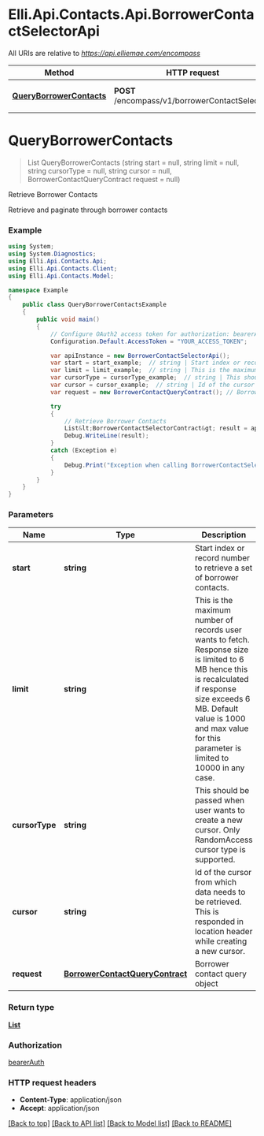 # Elli.Api.Contacts.Api.BorrowerContactSelectorApi

All URIs are relative to *https://api.elliemae.com/encompass*

Method | HTTP request | Description
------------- | ------------- | -------------
[**QueryBorrowerContacts**](BorrowerContactSelectorApi.md#queryborrowercontacts) | **POST** /encompass/v1/borrowerContactSelector/ | Retrieve Borrower Contacts


<a name="queryborrowercontacts"></a>
# **QueryBorrowerContacts**
> List<BorrowerContactSelectorContract> QueryBorrowerContacts (string start = null, string limit = null, string cursorType = null, string cursor = null, BorrowerContactQueryContract request = null)

Retrieve Borrower Contacts

Retrieve and paginate through borrower contacts

### Example
```csharp
using System;
using System.Diagnostics;
using Elli.Api.Contacts.Api;
using Elli.Api.Contacts.Client;
using Elli.Api.Contacts.Model;

namespace Example
{
    public class QueryBorrowerContactsExample
    {
        public void main()
        {
            // Configure OAuth2 access token for authorization: bearerAuth
            Configuration.Default.AccessToken = "YOUR_ACCESS_TOKEN";

            var apiInstance = new BorrowerContactSelectorApi();
            var start = start_example;  // string | Start index or record number to retrieve a set of borrower contacts. (optional) 
            var limit = limit_example;  // string | This is the maximum number of records user wants to fetch. Response size is limited to 6 MB hence this is recalculated if response size exceeds 6 MB. Default value is 1000 and max value for this parameter is limited to 10000 in any case. (optional) 
            var cursorType = cursorType_example;  // string | This should be passed when user wants to create a new cursor. Only RandomAccess cursor type is supported. (optional) 
            var cursor = cursor_example;  // string | Id of the cursor from which data needs to be retrieved. This is responded in location header while creating a new cursor. (optional) 
            var request = new BorrowerContactQueryContract(); // BorrowerContactQueryContract | Borrower contact query object (optional) 

            try
            {
                // Retrieve Borrower Contacts
                List&lt;BorrowerContactSelectorContract&gt; result = apiInstance.QueryBorrowerContacts(start, limit, cursorType, cursor, request);
                Debug.WriteLine(result);
            }
            catch (Exception e)
            {
                Debug.Print("Exception when calling BorrowerContactSelectorApi.QueryBorrowerContacts: " + e.Message );
            }
        }
    }
}
```

### Parameters

Name | Type | Description  | Notes
------------- | ------------- | ------------- | -------------
 **start** | **string**| Start index or record number to retrieve a set of borrower contacts. | [optional] 
 **limit** | **string**| This is the maximum number of records user wants to fetch. Response size is limited to 6 MB hence this is recalculated if response size exceeds 6 MB. Default value is 1000 and max value for this parameter is limited to 10000 in any case. | [optional] 
 **cursorType** | **string**| This should be passed when user wants to create a new cursor. Only RandomAccess cursor type is supported. | [optional] 
 **cursor** | **string**| Id of the cursor from which data needs to be retrieved. This is responded in location header while creating a new cursor. | [optional] 
 **request** | [**BorrowerContactQueryContract**](BorrowerContactQueryContract.md)| Borrower contact query object | [optional] 

### Return type

[**List<BorrowerContactSelectorContract>**](BorrowerContactSelectorContract.md)

### Authorization

[bearerAuth](../README.md#bearerAuth)

### HTTP request headers

 - **Content-Type**: application/json
 - **Accept**: application/json

[[Back to top]](#) [[Back to API list]](../README.md#documentation-for-api-endpoints) [[Back to Model list]](../README.md#documentation-for-models) [[Back to README]](../README.md)

